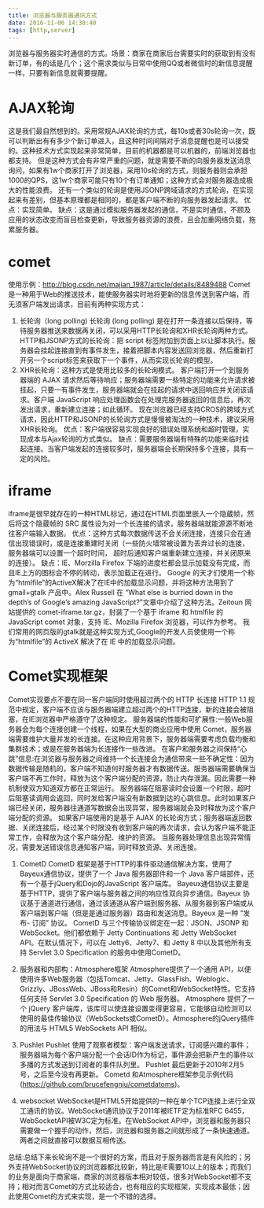 ```yaml
---
title: 浏览器与服务器通讯方式
date: 2016-11-06 14:30:40
tags: [http,server]
---
```

浏览器与服务器实时通信的方式。场景：商家在商家后台需要实时的获取到有没有新订单，有的话是几个；这个需求类似与日常中使用QQ或者微信时的新信息提醒一样，只要有新信息就需要提醒。
<!--more-->
#   AJAX轮询

这是我们最自然想到的。采用常规AJAX轮询的方式，每10s或者30s轮询一次，既可以判断出有有多少个新订单进入，且这种时间间隔对于消息提醒也是可以接受的。这种技术方式实现起来非常简单，目前的机器都是可以机器的，前端浏览器也都支持。
但是这种方式会有非常严重的问题，就是需要不断的向服务器发送消息询问，如果有1w个商家打开了浏览器，采用10s轮询的方式，则服务器则会承担1000的QPS，这1w个商家可能只有10个有订单通知；这种方式会对服务器造成极大的性能浪费。
还有一个类似的轮询是使用JSONP跨域请求的方式轮询，在实现起来有差别，但基本原理都是相同的，都是客户端不断的向服务器发起请求。
优点：实现简单。
缺点：这是通过模拟服务器发起的通信，不是实时通信，不顾及应用的状态改变而盲目检查更新，导致服务器资源的浪费，且会加重网络负载，拖累服务器。

#   comet

使用示例：http://blog.csdn.net/majian_1987/article/details/8489488
Comet是一种用于Web的推送技术，能使服务器实时地将更新的信息传送到客户端，而无须客户端发出请求，目前有两种实现方式：
1.  长轮询（long polling)
长轮询 (long polling) 是在打开一条连接以后保持，等待服务器推送来数据再关闭，可以采用HTTP长轮询和XHR长轮询两种方式。
HTTP和JSONP方式的长轮询：把 script 标签附加到页面上以让脚本执行。服务器会挂起连接直到有事件发生，接着把脚本内容发送回浏览器，然后重新打开另一个script标签来获取下一个事件，从而实现长轮询的模型。
2.  XHR长轮询：这种方式是使用比较多的长轮询模式。
客户端打开一个到服务器端的 AJAX 请求然后等待响应；服务器端需要一些特定的功能来允许请求被挂起，只要一有事件发生，服务器端就会在挂起的请求中送回响应并关闭该请求。客户端 JavaScript 响应处理函数会在处理完服务器返回的信息后，再次发出请求，重新建立连接；如此循环。
现在浏览器已经支持CROS的跨域方式请求，因此HTTP和JSONP的长轮询方式是慢慢被淘汰的一种技术，建议采用XHR长轮询。
优点：客户端很容易实现良好的错误处理系统和超时管理，实现成本与Ajax轮询的方式类似。
缺点：需要服务器端有特殊的功能来临时挂起连接。当客户端发起的连接较多时，服务器端会长期保持多个连接，具有一定的风险。

#   iframe

iframe是很早就存在的一种HTML标记，通过在HTML页面里嵌入一个隐蔵帧，然后将这个隐蔵帧的 SRC 属性设为对一个长连接的请求，服务器端就能源源不断地往客户端输入数据。
优点：这种方式每次数据传送不会关闭连接，连接只会在通信出现错误时，或是连接重建时关闭（一些防火墙常被设置为丢弃过长的连接， 服务器端可以设置一个超时时间， 超时后通知客户端重新建立连接，并关闭原来的连接）。
缺点：IE、Morzilla Firefox 下端的进度栏都会显示加载没有完成，而且IE上方的图标会不停的转动，表示加载正在进行。
Google 的天才们使用一个称为“htmlfile”的ActiveX解决了在IE中的加载显示问题，并将这种方法用到了 gmail+gtalk 产品中。Alex Russell 在 “What else is burried down in the depth’s of Google’s amazing JavaScript?”文章中介绍了这种方法。Zeitoun 网站提供的 comet-iframe.tar.gz，封装了一个基于 iframe 和 htmlfile 的JavaScript comet 对象，支持 IE、Mozilla Firefox 浏览器，可以作为参考。
我们常用的网页版的gtalk就是这种实现方式,Google的开发人员使使用一个称为“htmlfile”的 ActiveX 解决了在 IE 中的加载显示问题。

#   Comet实现框架

Comet实现要点不要在同一客户端同时使用超过两个的 HTTP 长连接
HTTP 1.1 规范中规定，客户端不应该与服务器端建立超过两个的HTTP连接，新的连接会被阻塞，在IE浏览器中严格遵守了这种规定。
服务器端的性能和可扩展性:一般Web服务器会为每个连接创建一个线程，如果在大型的商业应用中使用 Comet，服务器端需要维护大量并发的长连接。在这种应用背景下，服务器端需要考虑负载均衡和集群技术；或是在服务器端为长连接作一些改进。
在客户和服务器之间保持“心跳”信息:在浏览器与服务器之间维持一个长连接会为通信带来一些不确定性：因为数据传输是随机的，客户端不知道何时服务器才有数据传送。服务器端需要确保当客户端不再工作时，释放为这个客户端分配的资源，防止内存泄漏。因此需要一种机制使双方知道双方都在正常运行。
服务器端在阻塞读时会设置一个时限，超时后阻塞读调用会返回，同时发给客户端没有新数据到达的心跳信息。此时如果客户端已经关闭，服务器往通道写数据会出现异常，服务器端就会及时释放为这个客户端分配的资源。
如果客户端使用的是基于 AJAX 的长轮询方式；服务器端返回数据、关闭连接后，经过某个时限没有收到客户端的再次请求，会认为客户端不能正常工作，会释放为这个客户端分配、维护的资源。
当服务器处理信息出现异常情况，需要发送错误信息通知客户端，同时释放资源、关闭连接。
1.  CometD
CometD 框架是基于HTTP的事件驱动通信解决方案，使用了Bayeux通信协议，提供了一个 Java 服务器部件和一个 Java 客户端部件，还有一个基于jQuery和Dojo的JavaScript 客户端库。
Bayeux通信协议主要是基于HTTP，提供了客户端与服务器之间的响应性双向异步通信。Bayeux 协议基于通道进行通信，通过该通道从客户端到服务器、从服务器到客户端或从客户端到客户端（但是是通过服务器）路由和发送消息。Bayeux 是一种 “发布- 订阅” 协议。
CometD 与三个传输协议绑定在一起：JSON、JSONP 和 WebSocket。他们都依赖于 Jetty Continuations 和 Jetty WebSocket API。在默认情况下，可以在 Jetty6、Jetty7、和 Jetty 8 中以及其他所有支持 Servlet 3.0 Specification 的服务中使用CometD。

2.  服务器和内部构：Atmosphere框架
Atmosphere提供了一个通用 API，以便使用许多Web服务器（包括Tomcat、Jetty、GlassFish、Weblogic、Grizzly、JBossWeb、JBoss和Resin）的Comet和WebSocket特性。它支持任何支持 Servlet 3.0 Specification 的 Web 服务器。
Atmosphere 提供了一个 jQuery 客户端库，该库可以使连接设置变得更容易，它能够自动检测可以使用的最佳传输协议（WebSockets或CometD）。Atmosphere的jQuery插件的用法与 HTML5 WebSockets API 相似。
3.  Pushlet
Pushlet 使用了观察者模型：客户端发送请求，订阅感兴趣的事件；服务器端为每个客户端分配一个会话ID作为标记，事件源会把新产生的事件以多播的方式发送到订阅者的事件队列里。
Pushlet 最后更新于2010年2月5号，之后至今没有再更新。
Cometd 和Atmosphere框架参见示例代码 (https://github.com/brucefengnju/cometdatoms)。

4.  websocket
WebSocket是HTML5开始提供的一种在单个TCP连接上进行全双工通讯的协议。WebSocket通讯协议于2011年被IETF定为标准RFC 6455，WebSocketAPI被W3C定为标准。在WebSocket API中，浏览器和服务器只需要做一个握手的动作，然后，浏览器和服务器之间就形成了一条快速通道。两者之间就直接可以数据互相传送。

总结:总结下来长轮询不是一个很好的方案，而且对于服务器而言是有风险的；另外支持WebSocket协议的浏览器都比较新，特比是IE需要10以上的版本；而我们的业务是面向于商家端，商家的浏览器版本相对较低，很多对WebSocket都不支持；相对而言Comet的方式比较适合，也有相应的实现框架，实现成本最低；因此使用Comet的方式来实现，是一个不错的选择。